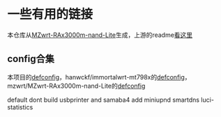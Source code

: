 # 一些有用的链接

本仓库从[MZwrt-RAx3000m-nand-Lite](https://github.com/mzwrt/MZwrt-RAx3000m-nand-Lite)生成，上游的readme[看这里](https://github.com/mzwrt/MZwrt-RAx3000m-nand-Lite/blob/main/README.md)

## config合集

本项目的[defconfig](https://github.com/ulua3809/immortalwrt-mt798x-action-builder/blob/main/config/ax3000m.config)，hanwckf/immortalwrt-mt798x的[defconfig](https://github.com/hanwckf/immortalwrt-mt798x/blob/openwrt-21.02/defconfig/mt7981-ax3000.config)，mzwrt/MZwrt-RAx3000m-nand-Lite的[defconfig](https://github.com/mzwrt/MZwrt-RAx3000m-nand-Lite/blob/main/config/rax3000m.config)

default dont build usbprinter and samaba4
add miniupnd smartdns luci-statistics